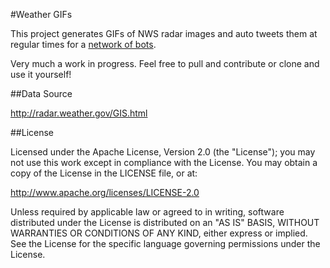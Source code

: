 #Weather GIFs

This project generates GIFs of NWS radar images and auto tweets them at regular times for a [network of bots](https://twitter.com/wxGIF/following).

Very much a work in progress. Feel free to pull and contribute or clone and use it yourself!

##Data Source

http://radar.weather.gov/GIS.html

##License

Licensed under the Apache License, Version 2.0 (the "License"); you may not use this work except in compliance with the License.
You may obtain a copy of the License in the LICENSE file, or at:

http://www.apache.org/licenses/LICENSE-2.0

Unless required by applicable law or agreed to in writing, software distributed under the License is distributed on an "AS IS" BASIS,
WITHOUT WARRANTIES OR CONDITIONS OF ANY KIND, either express or implied. See the License for the specific language
governing permissions under the License.
